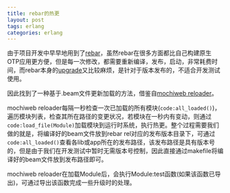 ```yaml
---
title: rebar的热更
layout: post
tags: erlang
categories: erlang
---
```


由于项目开发中早早地用到了[rebar][rebar]，虽然rebar在很多方面都比自己构建原生OTP应用更方便，但是每一次修改，都需要重新编译，发布，启动，非常耗费时间，而rebar本身的[upgrade][rebar upgrade]又比较麻烦，是针对于版本发布的，不适合开发测试使用。

因此找到了一种基于.beam文件更新加载的方法，借鉴自[mochiweb reloader][mochiweb reloader]。

mochiweb reloader每隔一秒检查一次已加载的所有模块(`code:all_loaded()`)，遍历模块列表，检查其所在路径的变更状况，若模块在一秒内有变动，则通过`code:load_file(Module)`加载模块到运行时系统，执行热更。整个过程需要我们做的就是，将编译好的beam文件放到rebar rel对应的发布版本目录下，可通过`code:all_loaded()`查看各lib或app所在的发布路径，该发布路径是具有版本号的，但是由于我们在开发测试中暂时无需版本号控制，因此直接通过makefile将编译好的beam文件放到发布路径即可。

<!--more-->

mochiweb reloader在加载Module后，会执行Module:test函数(如果该函数已导出)，可通过导出该函数完成一些升级时的处理。


[mochiweb reloader]: https://github.com/mochi/mochiweb/blob/master/src/reloader.erl
[rebar]: https://github.com/basho/rebar
[rebar upgrade]: https://github.com/rebar/rebar/wiki/Upgrades

